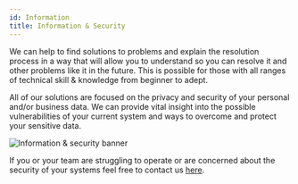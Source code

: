```yaml
---
id: Information
title: Information & Security
---
```


We can help to find solutions to problems and explain the resolution process in a way that will allow you to understand so you can resolve it and other problems like it in the future. This is possible for those with all ranges of technical skill & knowledge from beginner to adept.

All of our solutions are focused on the privacy and security of your personal and/or business data. We can provide vital insight into the possible vulnerabilities of your current system and ways to overcome and protect your sensitive data.

<img alt="Information & security banner" src="/img/Security.jpg" />

If you or your team are struggling to operate or are concerned about the security of your systems feel free to contact us [here](Contact.md).
